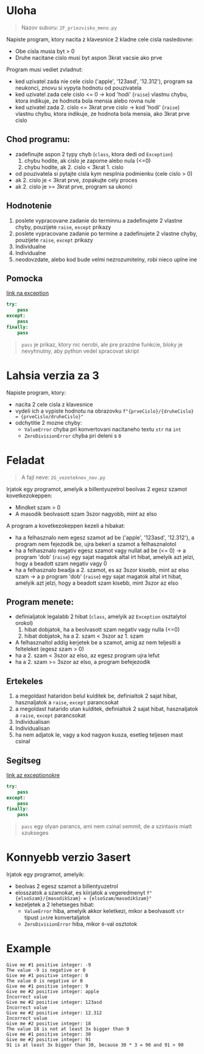 # Uloha
> Nazov suboru: `2F_priezvisko_meno.py`

Napiste program, ktory nacita z klavesnice 2 kladne cele cisla nasledovne: 
- Obe cisla musia byt > 0
- Druhe nacitane cislo musi byt aspon 3krat vacsie ako prve

Program musi vediet zvladnut:
- ked uzivatel zada nie cele cislo ('apple', '123asd', '12.312'), program sa neukonci, znovu si vypyta hodnotu od pouzivatela
- ked uzivatel zada cele cislo <= 0 -> kod 'hodi' (`raise`) vlastnu chybu, ktora indikuje, ze hodnota bola mensia alebo rovna nule
- ked uzivatel zada 2. cislo <= 3krat prve cislo -> kod 'hodi' (`raise`) vlastnu chybu, ktora indikuje, ze hodnota bola mensia, ako 3krat prve cislo

## Chod programu:
- zadefinujte aspon 2 typy chyb (`class`, ktora dedi od `Exception`)
    1. chybu hodite, ak cislo je zaporne alebo nula (<=0)
    2. chybu hodite, ak 2. cislo < 3krat 1. cislo
- od pouzivatela si pytajte cisla kym nesplnia podmienku (cele cislo > 0)
- ak 2. cislo je < 3krat prve, zopakujte cely proces
- ak 2. cislo je >= 3krat prve, program sa ukonci

## Hodnotenie

1. poslete vypracovane zadanie do terminnu a zadefinujete 2 vlastne chyby, pouzijete `raise`, `except` prikazy 
1. poslete vypracovane zadanie  po termine a zadefinujete 2 vlastne chyby, pouzijete `raise`, `except` prikazy
1. Individualne
1. Individualne
1. neodovzdate, alebo kod bude velmi nezrozumitelny, robi nieco uplne ine

## Pomocka
[link na exception](https://github.com/tocee123/spskn_api_2/blob/main/!OnLessons/2023-03-23_try_global_set_tuple_dictionary/2023-03-03_tryExcept_sk.md)
```py
try:
    pass 
except: 
    pass
finally:
    pass
```
> `pass` je prikaz, ktory nic nerobi, ale pre prazdne funkcie, bloky je nevyhnutny, aby python vedel spracovat skript

# Lahsia verzia za 3
Napiste program, ktory:
- nacita 2 cele cisla z klavesnice
- vydeli ich a vypiste hodnotu na obrazovku `f"{prveCislo}/{druheCislo} = {prveCislo/druheCislo}"`
- odchytitie 2 mozne chyby:
    - `ValueError` chyba pri konvertovani nacitaneho textu `str` na `int`
    - `ZeroDivisionError` chyba pri deleni s `0`

# Feladat
> A fajl neve: `2G_vezeteknev_nev.py`

Irjatok egy programot, amelyik a billentyuzetrol beolvas 2 egesz szamot kovetkezokeppen: 
- Mindket szam > 0
- A masodik beolvasott szam 3szor nagyobb, mint az elso

A program a kovetkezokeppen kezeli a hibakat:
- ha a felhasznalo nem egesz szamot ad be ('apple', '123asd', '12.312'), a program nem fejezodik be, ujra bekeri a szamot a felhasznalotol
- ha a felhasznalo negativ egesz szamot vagy nullat ad be (<= 0) -> a program 'dob' (`raise`) egy sajat magatok altal irt hibat, amelyik azt jelzi, hogy a beadott szam negativ vagy 0
- ha a felhasznalo beadja a 2. szamot, es az 3szor kisebb, mint az elso szam -> a p program 'dob' (`raise`) egy sajat magatok altal irt hibat, amelyik azt jelzi, hogy a beadott szam kisebb, mint 3szor az elso

## Program menete:
- definialjatok legalabb 2 hibat (`class`, amelyik az `Exception` osztalytol orokol)
    1. hibat dobjatok, ha a beolvasott szam negativ vagy nulla (<=0)
    2. hibat dobjatok, ha a 2. szam < 3szor az 1. szam
- A felhasznaltol addig kerjetek be a szamot, amig az nem teljesiti a felteleket (egesz szam > 0)
- ha a 2. szam < 3szor az elso, az egesz program ujra lefut
- ha a 2. szam >= 3szor az elso, a program befejezodik

## Ertekeles

1. a megoldast hataridon belul kulditek be, definialtok 2 sajat hibat, hasznaljatok a `raise`, `except` parancsokat 
1. a megoldast hatarido utan kulditek, definialtok 2 sajat hibat, hasznaljatok a `raise`, `except` parancsokat 
1. Individualisan
1. Individualisan
1. ha nem adjatok le, vagy a kod nagyon kusza, esetleg teljesen mast csinal

## Segitseg
[link az exceptionokre](https://github.com/tocee123/spskn_api_2/blob/main/!OnLessons/2023-03-23_try_global_set_tuple_dictionary/2023-03-03_tryExcept_sk.md)

```py
try:
    pass 
except: 
    pass
finally:
    pass
```
> `pass` egy olyan parancs, ami nem csinal semmit, de a szintaxis miatt szukseges

# Konnyebb verzio 3asert
Irjatok egy programot, amelyik:
- beolvas 2 egesz szamot a billentyuzetrol
- elosszatok a szamokat, es kiirjatok a vegeredmenyt `f"{elsoSzam}/{masodikSzam} = {elsoSzam/masodikSzam}"`
- kezeljetek a 2 lehetseges hibat:
    - `ValueError` hiba, amelyik akkor keletkezi, mikor a beolvasott `str` tipust `int`re konvertaljatok
    - `ZeroDivisionError` hiba, mikor `0`-val osztotok

# Example
```
Give me #1 positive integer: -9
The value -9 is negative or 0
Give me #1 positive integer: 0
The value 0 is negative or 0
Give me #1 positive integer: 9
Give me #2 positive integer: apple
Incorrect value
Give me #2 positive integer: 123asd
Incorrect value
Give me #2 positive integer: 12.312
Incorrect value
Give me #2 positive integer: 18
The value 18 is not at least 3x bigger than 9
Give me #1 positive integer: 30
Give me #2 positive integer: 91
91 is at least 3x bigger than 30, because 30 * 3 = 90 and 91 > 90
```
